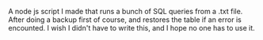 A node js script I made that runs a bunch of SQL queries from a .txt file.
After doing a backup first of course, and restores the table if an error is encounted.
I wish I didn't have to write this, and I hope no one has to use it.
